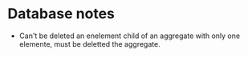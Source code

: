 # Database notes

- Can't be deleted an enelement child of an aggregate with only one elemente, must be deletted the aggregate.